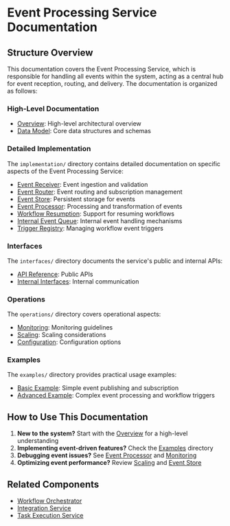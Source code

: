 # Event Processing Service Documentation

## Structure Overview

This documentation covers the Event Processing Service, which is responsible for handling all events within the system, acting as a central hub for event reception, routing, and delivery. The documentation is organized as follows:

### High-Level Documentation

* [Overview](./overview.md): High-level architectural overview
* [Data Model](./data_model.md): Core data structures and schemas

### Detailed Implementation

The `implementation/` directory contains detailed documentation on specific aspects of the Event Processing Service:

* [Event Receiver](./implementation/event_receiver.md): Event ingestion and validation
* [Event Router](./implementation/event_router.md): Event routing and subscription management
* [Event Store](./implementation/event_store.md): Persistent storage for events
* [Event Processor](./implementation/event_processor.md): Processing and transformation of events
* [Workflow Resumption](./implementation/workflow_resumption.md): Support for resuming workflows
* [Internal Event Queue](./implementation/internal_queue.md): Internal event handling mechanisms
* [Trigger Registry](./implementation/trigger_registry.md): Managing workflow event triggers

### Interfaces

The `interfaces/` directory documents the service's public and internal APIs:

* [API Reference](./interfaces/api.md): Public APIs
* [Internal Interfaces](./interfaces/internal.md): Internal communication

### Operations

The `operations/` directory covers operational aspects:

* [Monitoring](./operations/monitoring.md): Monitoring guidelines
* [Scaling](./operations/scaling.md): Scaling considerations
* [Configuration](./operations/configuration.md): Configuration options

### Examples

The `examples/` directory provides practical usage examples:

* [Basic Example](./examples/basic_example.md): Simple event publishing and subscription
* [Advanced Example](./examples/advanced_example.md): Complex event processing and workflow triggers

## How to Use This Documentation

1. **New to the system?** Start with the [Overview](./overview.md) for a high-level understanding
2. **Implementing event-driven features?** Check the [Examples](./examples/) directory
3. **Debugging event issues?** See [Event Processor](./implementation/event_processor.md) and [Monitoring](./operations/monitoring.md)
4. **Optimizing event performance?** Review [Scaling](./operations/scaling.md) and [Event Store](./implementation/event_store.md)

## Related Components

* [Workflow Orchestrator](../workflow_orchestrator_service/)
* [Integration Service](../integration_service/README.md)
* [Task Execution Service](../task_execution_service/README.md)


